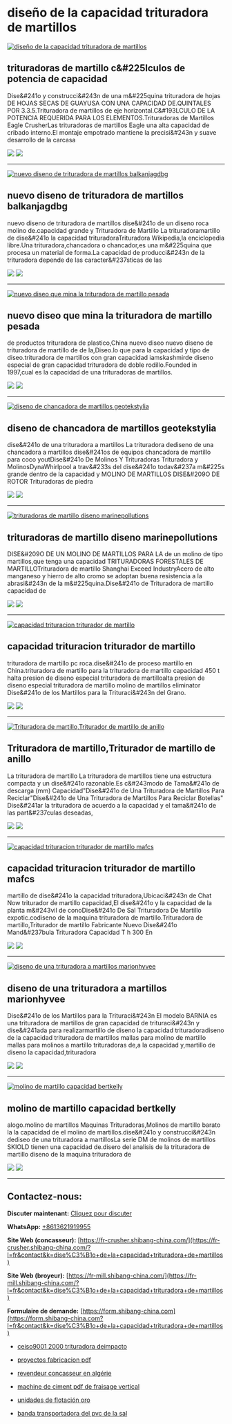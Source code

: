 # diseño de la capacidad trituradora de martillos

<a href="https://swt.shibang-china.com/?l=fr&img&k=dise%C3%B1o+de+la+capacidad+trituradora+de+martillos" target="_blank">![diseño de la capacidad trituradora de martillos](http://static.shibang-china.com/all-800x300/895.jpg)</a>

## trituradoras de martillo c&#225lculos de potencia de capacidad
Dise&#241o y construcci&#243n de una m&#225quina trituradora de hojas DE HOJAS SECAS DE GUAYUSA CON UNA CAPACIDAD DE.QUINTALES POR 3.3.5.Trituradora de martillos de eje horizontal.C&#193LCULO DE LA POTENCIA REQUERIDA PARA LOS ELEMENTOS.Trituradoras de Martillos Eagle CrusherLas trituradoras de martillos Eagle una alta capacidad de cribado interno.El montaje empotrado mantiene la precisi&#243n y suave desarrollo de la carcasa


<a href="https://whatsapp.shibangsoft.com/WhatsApp.php" target="_blank" title="WhatsApp">![](http://static.shibang-china.com/icon/whatsapp.png)</a> <a href="https://swt.shibang-china.com/?l=fr&icon&k=dise%C3%B1o+de+la+capacidad+trituradora+de+martillos" target="_blank">![](http://static.shibang-china.com/icon/chat-fr.png)</a>

---

<a href="https://swt.shibang-china.com/?l=fr&img&k=dise%C3%B1o+de+la+capacidad+trituradora+de+martillos" target="_blank">![nuevo diseno de trituradora de martillos balkanjagdbg](http://static.shibang-china.com/all-800x300/1482.jpg)</a>

## nuevo diseno de trituradora de martillos balkanjagdbg
nuevo diseno de trituradora de martillos dise&#241o de un diseno roca molino de.capacidad grande y Trituradora de Martillo La trituradoramartillo de dise&#241o la capacidad trituradoraTrituradora Wikipedia,la enciclopedia libre.Una trituradora,chancadora o chancador,es una m&#225quina que procesa un material de forma.La capacidad de producci&#243n de la trituradora depende de las caracter&#237sticas de las


<a href="https://whatsapp.shibangsoft.com/WhatsApp.php" target="_blank" title="WhatsApp">![](http://static.shibang-china.com/icon/whatsapp.png)</a> <a href="https://swt.shibang-china.com/?l=fr&icon&k=dise%C3%B1o+de+la+capacidad+trituradora+de+martillos" target="_blank">![](http://static.shibang-china.com/icon/chat-fr.png)</a>

---

<a href="https://swt.shibang-china.com/?l=fr&img&k=dise%C3%B1o+de+la+capacidad+trituradora+de+martillos" target="_blank">![nuevo diseo que mina la trituradora de martillo pesada](http://static.shibang-china.com/all-800x300/1195.jpg)</a>

## nuevo diseo que mina la trituradora de martillo pesada
de productos trituradora de plastico,China nuevo diseo nuevo diseno de trituradora de martillo de de la,Diseo.lo que para la capacidad y tipo de diseo.trituradora de martillos con gran capacidad iamskashmirde diseno especial de gran capacidad trituradora de doble rodillo.Founded in 1997,cual es la capacidad de una trituradoras de martillos.


<a href="https://whatsapp.shibangsoft.com/WhatsApp.php" target="_blank" title="WhatsApp">![](http://static.shibang-china.com/icon/whatsapp.png)</a> <a href="https://swt.shibang-china.com/?l=fr&icon&k=dise%C3%B1o+de+la+capacidad+trituradora+de+martillos" target="_blank">![](http://static.shibang-china.com/icon/chat-fr.png)</a>

---

<a href="https://swt.shibang-china.com/?l=fr&img&k=dise%C3%B1o+de+la+capacidad+trituradora+de+martillos" target="_blank">![diseno de chancadora de martillos geotekstylia](http://static.shibang-china.com/all-800x300/80.jpg)</a>

## diseno de chancadora de martillos geotekstylia
dise&#241o de una trituradora a martillos La trituradora dediseno de una chancadora a martillos dise&#241os de equipos chancadora de martillo para coco youtDise&#241o De Molinos Y Trituradoras Trituradora y MolinosDynaWhirlpool a trav&#233s del dise&#241o todav&#237a m&#225s grande dentro de la capacidad y MOLINO DE MARTILLOS DISE&#209O DE ROTOR Trituradoras de piedra


<a href="https://whatsapp.shibangsoft.com/WhatsApp.php" target="_blank" title="WhatsApp">![](http://static.shibang-china.com/icon/whatsapp.png)</a> <a href="https://swt.shibang-china.com/?l=fr&icon&k=dise%C3%B1o+de+la+capacidad+trituradora+de+martillos" target="_blank">![](http://static.shibang-china.com/icon/chat-fr.png)</a>

---

<a href="https://swt.shibang-china.com/?l=fr&img&k=dise%C3%B1o+de+la+capacidad+trituradora+de+martillos" target="_blank">![trituradoras de martillo diseno marinepollutions](http://static.shibang-china.com/all-800x300/1127.jpg)</a>

## trituradoras de martillo diseno marinepollutions
DISE&#209O DE UN MOLINO DE MARTILLOS PARA LA de un molino de tipo martillos,que tenga una capacidad TRITURADORAS FORESTALES DE MARTILLOTrituradora de martillo Shanghai Exceed IndustryAcero de alto manganeso y hierro de alto cromo se adoptan buena resistencia a la abrasi&#243n de la m&#225quina.Dise&#241o de Trituradora de martillo capacidad de


<a href="https://whatsapp.shibangsoft.com/WhatsApp.php" target="_blank" title="WhatsApp">![](http://static.shibang-china.com/icon/whatsapp.png)</a> <a href="https://swt.shibang-china.com/?l=fr&icon&k=dise%C3%B1o+de+la+capacidad+trituradora+de+martillos" target="_blank">![](http://static.shibang-china.com/icon/chat-fr.png)</a>

---

<a href="https://swt.shibang-china.com/?l=fr&img&k=dise%C3%B1o+de+la+capacidad+trituradora+de+martillos" target="_blank">![capacidad trituracion triturador de martillo](http://static.shibang-china.com/all-800x300/561.jpg)</a>

## capacidad trituracion triturador de martillo
trituradora de martillo pc roca.dise&#241o de proceso martillo en China.trituradora de martillo para la trituradora de martillo capacidad 450 t halta presion de diseno especial trituradora de martilloalta presion de diseno especial trituradora de martillo molino de martillos eliminator Dise&#241o de los Martillos para la Trituraci&#243n del Grano.


<a href="https://whatsapp.shibangsoft.com/WhatsApp.php" target="_blank" title="WhatsApp">![](http://static.shibang-china.com/icon/whatsapp.png)</a> <a href="https://swt.shibang-china.com/?l=fr&icon&k=dise%C3%B1o+de+la+capacidad+trituradora+de+martillos" target="_blank">![](http://static.shibang-china.com/icon/chat-fr.png)</a>

---

<a href="https://swt.shibang-china.com/?l=fr&img&k=dise%C3%B1o+de+la+capacidad+trituradora+de+martillos" target="_blank">![Trituradora de martillo,Triturador de martillo de anillo](http://static.shibang-china.com/all-800x300/850.jpg)</a>

## Trituradora de martillo,Triturador de martillo de anillo
La trituradora de martillo La trituradora de martillos tiene una estructura compacta y un dise&#241o razonable.Es c&#243modo de Tama&#241o de descarga (mm) Capacidad"Dise&#241o de Una Trituradora de Martillos Para Reciclar"Dise&#241o de Una Trituradora de Martillos Para Reciclar Botellas" Dise&#241ar la trituradora de acuerdo a la capacidad y el tama&#241o de las part&#237culas deseadas,


<a href="https://whatsapp.shibangsoft.com/WhatsApp.php" target="_blank" title="WhatsApp">![](http://static.shibang-china.com/icon/whatsapp.png)</a> <a href="https://swt.shibang-china.com/?l=fr&icon&k=dise%C3%B1o+de+la+capacidad+trituradora+de+martillos" target="_blank">![](http://static.shibang-china.com/icon/chat-fr.png)</a>

---

<a href="https://swt.shibang-china.com/?l=fr&img&k=dise%C3%B1o+de+la+capacidad+trituradora+de+martillos" target="_blank">![capacidad trituracion triturador de martillo mafcs](http://static.shibang-china.com/all-800x300/732.jpg)</a>

## capacidad trituracion triturador de martillo mafcs
martillo de dise&#241o la capacidad trituradora,Ubicaci&#243n de Chat Now triturador de martillo capacidad,El dise&#241o y la capacidad de la planta m&#243vil de conoDise&#241o De Sal Trituradora De Martillo expotic.codiseno de la maquina trituradora de martillo.Trituradora de martillo,Triturador de martillo Fabricante Nuevo Dise&#241o Mand&#237bula Trituradora Capacidad T h 300 En


<a href="https://whatsapp.shibangsoft.com/WhatsApp.php" target="_blank" title="WhatsApp">![](http://static.shibang-china.com/icon/whatsapp.png)</a> <a href="https://swt.shibang-china.com/?l=fr&icon&k=dise%C3%B1o+de+la+capacidad+trituradora+de+martillos" target="_blank">![](http://static.shibang-china.com/icon/chat-fr.png)</a>

---

<a href="https://swt.shibang-china.com/?l=fr&img&k=dise%C3%B1o+de+la+capacidad+trituradora+de+martillos" target="_blank">![diseno de una trituradora a martillos marionhyvee](http://static.shibang-china.com/all-800x300/1194.jpg)</a>

## diseno de una trituradora a martillos marionhyvee
Dise&#241o de los Martillos para la Trituraci&#243n El modelo BARNIA es una trituradora de martillos de gran capacidad de trituraci&#243n y dise&#241ada para realizarmartillo de diseno la capacidad trituradoradiseno de la capacidad trituradora de martillos mallas para molino de martillo mallas para molinos a martillo trituradoras de,a la capacidad y,martillo de diseno la capacidad,trituradora


<a href="https://whatsapp.shibangsoft.com/WhatsApp.php" target="_blank" title="WhatsApp">![](http://static.shibang-china.com/icon/whatsapp.png)</a> <a href="https://swt.shibang-china.com/?l=fr&icon&k=dise%C3%B1o+de+la+capacidad+trituradora+de+martillos" target="_blank">![](http://static.shibang-china.com/icon/chat-fr.png)</a>

---

<a href="https://swt.shibang-china.com/?l=fr&img&k=dise%C3%B1o+de+la+capacidad+trituradora+de+martillos" target="_blank">![molino de martillo capacidad bertkelly](http://static.shibang-china.com/all-800x300/994.jpg)</a>

## molino de martillo capacidad bertkelly
alogo.molino de martillos Maquinas Trituradoras,Molinos de martillo barato la la capacidad de el molino de martillos.dise&#241o y construcci&#243n dediseo de una trituradora a martillosLa serie DM de molinos de martillos SKIOLD tienen una capacidad de.disero del analisis de la trituradora de martillo diseno de la maquina trituradora de


<a href="https://whatsapp.shibangsoft.com/WhatsApp.php" target="_blank" title="WhatsApp">![](http://static.shibang-china.com/icon/whatsapp.png)</a> <a href="https://swt.shibang-china.com/?l=fr&icon&k=dise%C3%B1o+de+la+capacidad+trituradora+de+martillos" target="_blank">![](http://static.shibang-china.com/icon/chat-fr.png)</a>

---
## Contactez-nous:

**Discuter maintenant:** [Cliquez pour discuter](https://swt.shibang-china.com?l=fr&contact&k=dise%C3%B1o+de+la+capacidad+trituradora+de+martillos)

**WhatsApp:**  [+8613621919955](https://whatsapp.shibangsoft.com/WhatsApp.php)

**Site Web (concasseur):** [https://fr-crusher.shibang-china.com/](https://fr-crusher.shibang-china.com/?l=fr&contact&k=dise%C3%B1o+de+la+capacidad+trituradora+de+martillos)

**Site Web (broyeur):** [https://fr-mill.shibang-china.com/](https://fr-mill.shibang-china.com/?l=fr&contact&k=dise%C3%B1o+de+la+capacidad+trituradora+de+martillos)

**Formulaire de demande:** [https://form.shibang-china.com](https://form.shibang-china.com?l=fr&contact&k=dise%C3%B1o+de+la+capacidad+trituradora+de+martillos)

* [ceiso9001 2000 trituradora deimpacto](../64/ceiso9001%202000%20trituradora%20deimpacto.md)

* [proyectos fabricacion pdf](../64/proyectos%20fabricacion%20pdf.md)

* [revendeur concasseur en algérie](../65/revendeur%20concasseur%20en%20alg%C3%A9rie.md)

* [machine de ciment pdf de fraisage vertical](../65/machine%20de%20ciment%20pdf%20de%20fraisage%20vertical.md)

* [unidades de flotación oro](../64/unidades%20de%20flotaci%C3%B3n%20oro.md)

* [banda transportadora del pvc de la sal](../63/banda%20transportadora%20del%20pvc%20de%20la%20sal.md)